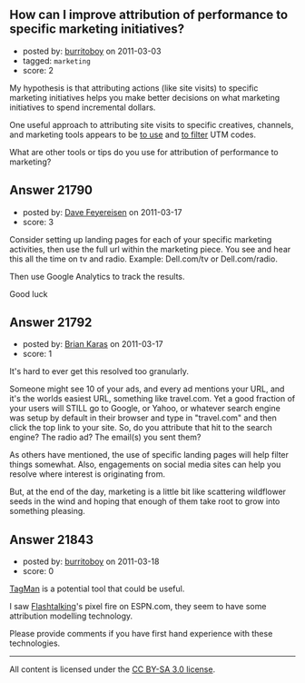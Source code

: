 ## How can I improve attribution of performance to specific marketing initiatives?

- posted by: [burritoboy](https://stackexchange.com/users/-1/7868-burritoboy) on 2011-03-03
- tagged: `marketing`
- score: 2

My hypothesis is that attributing actions (like site visits) to specific marketing initiatives helps you make better decisions on what marketing initiatives to spend incremental dollars.

One useful approach to attributing site visits to specific creatives, channels, and marketing tools appears to be <a href="http://blog.performable.com/the-optimizers-guide-to-google-adwords-understanding-utm-codes" >to use</a> and <a href="http://tedr.tumblr.com/post/914526129/we-use-utm-parameters-but-filter-them-do-a-301" >to filter</a> UTM codes. 

What are other tools or tips do you use for attribution of performance to marketing?


## Answer 21790

- posted by: [Dave Feyereisen](https://stackexchange.com/users/-1/8565-dave-feyereisen) on 2011-03-17
- score: 3

Consider setting up landing pages for each of your specific marketing activities, then use the full url within the marketing piece.  You see and hear this all the time on tv and radio.  Example:  Dell.com/tv or Dell.com/radio.  

Then use Google Analytics to track the results.  

Good luck


## Answer 21792

- posted by: [Brian Karas](https://stackexchange.com/users/-1/8465-brian-karas) on 2011-03-17
- score: 1

It's hard to ever get this resolved too granularly.  

Someone might see 10 of your ads, and every ad mentions your URL, and it's the worlds easiest URL, something like travel.com.  Yet a good fraction of your users will STILL go to Google, or Yahoo, or whatever search engine was setup by default in their browser and type in "travel.com" and then click the top link to your site.  So, do you attribute that hit to the search engine?  The radio ad?  The email(s) you sent them?

As others have mentioned, the use of specific landing pages will help filter things somewhat.  Also, engagements on social media sites can help you resolve where interest is originating from.

But, at the end of the day, marketing is a little bit like scattering wildflower seeds in the wind and hoping that enough of them take root to grow into something pleasing.  


## Answer 21843

- posted by: [burritoboy](https://stackexchange.com/users/-1/7868-burritoboy) on 2011-03-18
- score: 0

<a href="http://www.tagman.com/index.php/what-is-tagman.html" >TagMan</a> is a potential tool that could be useful.

I saw <a href="http://www.flashtalking.com/reporting.html#attribution" >Flashtalking</a>'s pixel fire on ESPN.com, they seem to have some attribution modelling technology.

Please provide comments if you have first hand experience with these technologies.



---

All content is licensed under the [CC BY-SA 3.0 license](https://creativecommons.org/licenses/by-sa/3.0/).
